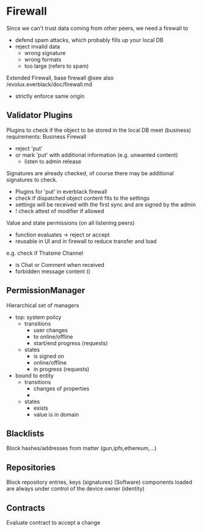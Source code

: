 Firewall
========

Since we can't trust data coming from other peers, we need a firewall to 
- defend spam attacks, which probably fills up your local DB
- reject invalid data
    - wrong signature
    - wrong formats
    - too large (refers to spam)

Extended Firewall, base firewall @see also /evolux.everblack/doc/firewall.md

- strictly enforce same origin

## Validator Plugins
Plugins to check if the object to be stored in the local DB
meet (business) requirements: Business Firewall
- reject 'put'
- or mark 'put' with additional information (e.g. unwanted content)
    - listen to admin release

Signatures are already checked, of course there may be additional signatures to check.
- Plugins for 'put' in everblack firewall
- check if dispatched object content fits to the settings
- settings will be received with the first sync and are signed by the admin
- ! check attest of modifier if allowed

Value and state permissions (on all listening peers)
- function evaluates -> reject or accept
- reusable in UI and in firewall to reduce transfer and load

e.g. check if Thatsme Channel 
-  is Chat or Comment when received
- forbidden message content ()

## PermissionManager

Hierarchical set of managers
- top: system policy
    - transitions
        - user changes
        - to online/offline
        - start/end progress (requests)
    - states
        - is signed on 
        - online/offline
        - in progress (requests)
- bound to entity
    - transitions
        - changes of properties
        - 
    - states
        - exists
        - value is in domain

## Blacklists

Block hashes/addresses from matter (gun,ipfs,ethereum,...)

## Repositories

Block repository entries, keys (signatures)
(Software) components loaded are always under control of the device owner (identity)

## Contracts

Evaluate contract to accept a change
